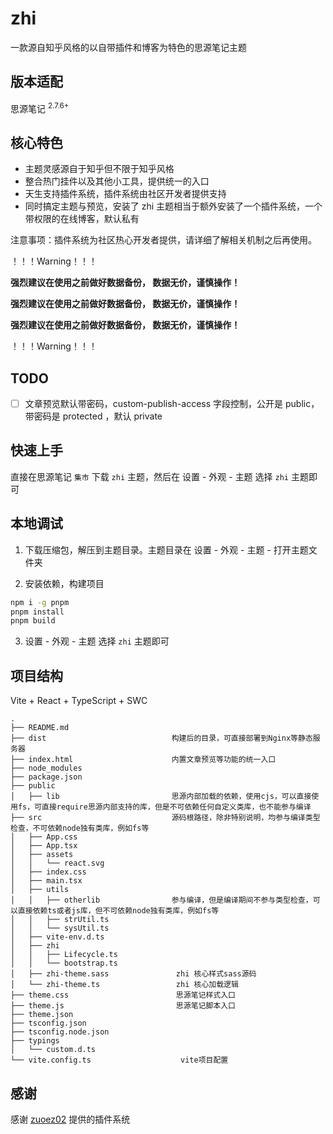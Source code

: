 # zhi

一款源自知乎风格的以自带插件和博客为特色的思源笔记主题

## 版本适配

思源笔记 <sup>2.7.6+</sup>

## 核心特色

- 主题灵感源自于知乎但不限于知乎风格
- 整合热门挂件以及其他小工具，提供统一的入口
- 天生支持插件系统，插件系统由社区开发者提供支持
- 同时搞定主题与预览，安装了 zhi 主题相当于额外安装了一个插件系统，一个带权限的在线博客，默认私有

注意事项：插件系统为社区热心开发者提供，请详细了解相关机制之后再使用。

！！！Warning！！！

**强烈建议在使用之前做好数据备份， 数据无价，谨慎操作！**

**强烈建议在使用之前做好数据备份， 数据无价，谨慎操作！**

**强烈建议在使用之前做好数据备份， 数据无价，谨慎操作！**

！！！Warning！！！

## TODO

- [ ] 文章预览默认带密码，custom-publish-access 字段控制，公开是 public，带密码是 protected ，默认 private

## 快速上手

直接在思源笔记 `集市` 下载 `zhi` 主题，然后在 <kbd>设置</kbd> - <kbd>外观</kbd> - <kbd>主题</kbd> 选择 `zhi` 主题即可

## 本地调试

1. 下载压缩包，解压到主题目录。主题目录在 <kbd>设置</kbd> - <kbd>外观</kbd> - <kbd>主题</kbd> - <kbd>打开主题文件夹</kbd>

2. 安装依赖，构建项目

```bash
npm i -g pnpm
pnpm install
pnpm build
```

3. <kbd>设置</kbd> - <kbd>外观</kbd> - <kbd>主题</kbd> 选择 `zhi` 主题即可

## 项目结构

Vite + React + TypeScript + SWC

```
.
├── README.md
├── dist                            构建后的目录，可直接部署到Nginx等静态服务器
├── index.html                      内置文章预览等功能的统一入口
├── node_modules
├── package.json
├── public
│   ├── lib                         思源内部加载的依赖，使用cjs，可以直接使用fs，可直接require思源内部支持的库，但是不可依赖任何自定义类库，也不能参与编译
├── src                             源码根路径，除非特别说明，均参与编译类型检查，不可依赖node独有类库，例如fs等
│   ├── App.css
│   ├── App.tsx
│   ├── assets
│   │   └── react.svg
│   ├── index.css
│   ├── main.tsx
│   ├── utils
│   │   ├── otherlib                参与编译，但是编译期间不参与类型检查，可以直接依赖ts或者js库，但不可依赖node独有类库，例如fs等
│   │   ├── strUtil.ts
│   │   └── sysUtil.ts
│   ├── vite-env.d.ts
│   ├── zhi
│   │   ├── Lifecycle.ts
│   │   └── bootstrap.ts
│   ├── zhi-theme.sass               zhi 核心样式sass源码
│   └── zhi-theme.ts                 zhi 核心加载逻辑
├── theme.css                        思源笔记样式入口
├── theme.js                         思源笔记脚本入口
├── theme.json
├── tsconfig.json
├── tsconfig.node.json
├── typings
│   └── custom.d.ts
└── vite.config.ts                    vite项目配置
```

## 感谢

感谢 [zuoez02](https://github.com/zuoez02/siyuan-plugin-system) 提供的插件系统
